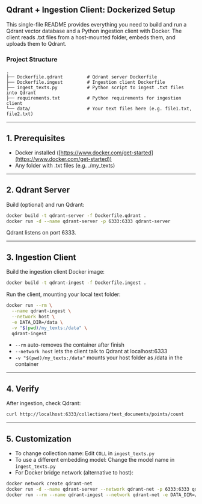 ## Qdrant + Ingestion Client: Dockerized Setup

This single-file README provides everything you need to build and run a Qdrant vector database and a Python ingestion client with Docker. The client reads .txt files from a host-mounted folder, embeds them, and uploads them to Qdrant.

### Project Structure

```
.
├── Dockerfile.qdrant         # Qdrant server Dockerfile
├── Dockerfile.ingest         # Ingestion client Dockerfile
├── ingest_texts.py           # Python script to ingest .txt files into Qdrant
├── requirements.txt          # Python requirements for ingestion client
└── data/                     # Your text files here (e.g. file1.txt, file2.txt)
```

---

## 1. Prerequisites

* Docker installed ([https://www.docker.com/get-started](https://www.docker.com/get-started))
* Any folder with .txt files (e.g. ./my\_texts)

---

## 2. Qdrant Server

Build (optional) and run Qdrant:

```bash
docker build -t qdrant-server -f Dockerfile.qdrant .
docker run -d --name qdrant-server -p 6333:6333 qdrant-server
```

Qdrant listens on port 6333.

---

## 3. Ingestion Client

Build the ingestion client Docker image:

```bash
docker build -t qdrant-ingest -f Dockerfile.ingest .
```

Run the client, mounting your local text folder:

```bash
docker run --rm \
  --name qdrant-ingest \
  --network host \
  -e DATA_DIR=/data \
  -v "$(pwd)/my_texts:/data" \
  qdrant-ingest
```

* `--rm` auto-removes the container after finish
* `--network host` lets the client talk to Qdrant at localhost:6333
* `-v "$(pwd)/my_texts:/data"` mounts your host folder as /data in the container

---

## 4. Verify

After ingestion, check Qdrant:

```bash
curl http://localhost:6333/collections/text_documents/points/count
```

---

## 5. Customization

* To change collection name: Edit `COLL` in `ingest_texts.py`
* To use a different embedding model: Change the model name in `ingest_texts.py`
* For Docker bridge network (alternative to host):

```bash
docker network create qdrant-net
docker run -d --name qdrant-server --network qdrant-net -p 6333:6333 qdrant-server
docker run --rm --name qdrant-ingest --network qdrant-net -e DATA_DIR=/data -v "$(pwd)/my_texts:/data" qdrant-ingest
```

